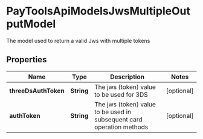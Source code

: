 

# PayToolsApiModelsJwsMultipleOutputModel

The model used to return a valid Jws with multiple tokens

## Properties

| Name | Type | Description | Notes |
|------------ | ------------- | ------------- | -------------|
|**threeDsAuthToken** | **String** | The jws (token) value to be used for 3DS |  [optional] |
|**authToken** | **String** | The jws (token) value to be used in subsequent card operation methods |  [optional] |



